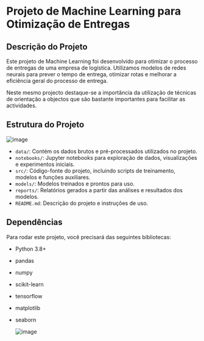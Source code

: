 # Projeto de Machine Learning para Otimização de Entregas

## Descrição do Projeto

Este projeto de Machine Learning foi desenvolvido para otimizar o processo de entregas de uma empresa de logística. Utilizamos modelos de redes neurais  para  prever o tempo de entrega, otimizar rotas e melhorar a eficiência geral do processo de entrega.

Neste mesmo projecto destaque-se a importância da utilização de técnicas de orientação a objectos   que são bastante importantes  para facilitar as actividades.

## Estrutura do Projeto

![image](https://github.com/guina12/delivery-machine_learning_project/assets/115325442/dd86904c-aa68-493f-af40-9588bd6b1c2d)


- `data/`: Contém os dados brutos e pré-processados utilizados no projeto.
- `notebooks/`: Jupyter notebooks para exploração de dados, visualizações e experimentos iniciais.
- `src/`: Código-fonte do projeto, incluindo scripts de treinamento, modelos e funções auxiliares.
- `models/`: Modelos treinados e prontos para uso.
- `reports/`: Relatórios gerados a partir das análises e resultados dos modelos.
- `README.md`: Descrição do projeto e instruções de uso.

## Dependências

Para rodar este projeto, você precisará das seguintes bibliotecas:

- Python 3.8+
- pandas
- numpy
- scikit-learn
- tensorflow
- matplotlib
- seaborn

  ![image](https://github.com/guina12/delivery-machine_learning_project/assets/115325442/1dc2f1b8-48d6-40cd-8c53-6ecc85e95d51)

